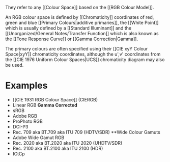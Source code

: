 They refer to any [[Colour Space]] based on the [[RGB Colour Model]].

An RGB colour space is defined by [[Chromaticity]] coordinates of red, green and blue [[Primary Colours|additive primaries]], the [[White Point]] which is usually defined by a [[Standard Illuminant]] and the [[Unorganized/General Notes/Transfer Function]] which is also known as the [[Tone Response Curve]] or [[Gamma Correction|Gamma]].

The primary colours are often specified using their [[CIE xyY Colour Space|xyY]] chromaticity coordinates, although the u',v' coordinates from the [[CIE 1976 Uniform Colour Spaces|UCS]] chromaticity diagram may also be used.

# Examples
- [[CIE 1931 RGB Colour Space]] (CIERGB)
- Linear RGB
**Gamma Corrected**
- sRGB
- Adobe RGB
- ProPhoto RGB
- DCI-P3
- Rec. 709 aka BT.709 aka ITU 709 (HDTV/SDR)
**Wide Colour Gamuts
- Adobe Wide Gamut RGB
- Rec. 2020 aka BT.2020 aka ITU 2020 (UHDTV/SDR)
- Rec. 2100 aka BT.2100 aka ITU 2100 (HDR)
- ICtCp